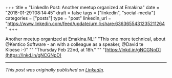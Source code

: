 +++
title = "LinkedIn Post: Another meetup organized at Emakina"
date = "2018-01-29T08:14:45"
draft = false
tags = ["linkedin", "social-media"]
categories = ["posts"]
type = "post"
linkedin_url = "https://www.linkedin.com/feed/update/urn:li:share:6363655431235211264"
+++

Another meetup organized at Emakina.NL!"
"This one more technical, about @Kentico Software - an with a colleague as a speaker, @David te Kloese :-)"
""
"Thursday Feb 22nd, at 18h."
""
"[https://lnkd.in/gNCGNpD](https://lnkd.in/gNCGNpD)

---

*This post was originally published on [LinkedIn](https://www.linkedin.com/in/adrianmoreno/recent-activity/all/).*